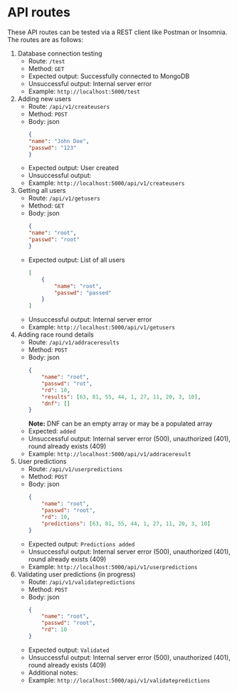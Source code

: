 # API routes
These API routes can be tested via a REST client like Postman or Insomnia. The routes are as follows:

1. Database connection testing
    - Route: `/test`
    - Method: `GET`
    - Expected output: Successfully connected to MongoDB
    - Unsuccessful output: Internal server error
    - Example: `http://localhost:5000/test`
2. Adding new users
    - Route: `/api/v1/createusers`
    - Method: `POST`
    - Body: json
        ```json
        {
        "name": "John Doe",
        "passwd": "123"
        }
        ```
    - Expected output: User created
    - Unsuccessful output: 
    - Example: `http://localhost:5000/api/v1/createusers`
3. Getting all users
    - Route: `/api/v1/getusers`
    - Method: `GET`
    - Body: json
        ```json
        {
        "name": "root",
        "passwd": "root"
        }
        ```
    - Expected output: List of all users
        ```json
        [
            {
                "name": "root",
                "passwd": "passed"
            }
        ]
        ```
    - Unsuccessful output: Internal server error
    - Example: `http://localhost:5000/api/v1/getusers`
4. Adding race round details
    - Route: `/api/v1/addraceresults`
    - Method: `POST`
    - Body: json
        ```json
        {
            "name": "root",
            "passwd": "rot",
            "rd": 10,
            "results": [63, 81, 55, 44, 1, 27, 11, 20, 3, 10],
            "dnf": []
        }
        ```
        **Note:** DNF can be an empty array or may be a populated array
    - Expected: `added`
    - Unsuccessful output: Internal server error (500), unauthorized (401), round already exists (409)
    - Example: `http://localhost:5000/api/v1/addraceresult`
5. User predictions
    - Route: `/api/v1/userpredictions`
    - Method: `POST`
    - Body: json
        ```json
        {
            "name": "root",
            "passwd": "root",
            "rd": 10,
            "predictions": [63, 81, 55, 44, 1, 27, 11, 20, 3, 10]
        }
        ```
    - Expected output: `Predictions added`
    - Unsuccessful output: Internal server error (500), unauthorized (401), round already exists (409)
    - Example: `http://localhost:5000/api/v1/userpredictions`
6. Validating user predictions (in progress)
    - Route: `/api/v1/validatepredictions`
    - Method: `POST`
    - Body: json
        ```json
        {
            "name": "root",
            "passwd": "root",
            "rd": 10
        }
        ```
    - Expected output: `Validated`
    - Unsuccessful output: Internal server error (500), unauthorized (401), round already exists (409)
    - Additional notes: 
    - Example: `http://localhost:5000/api/v1/validatepredictions`
